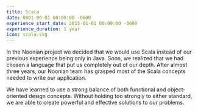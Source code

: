 ```yaml
---
title: Scala
date: 0001-06-01 00:00:00 -0600
experience_start_date: 2015-01-01 00:00:00 -0600
experience_duration: 1 year
icon: scala.svg
---
```

In the Noonian project we decided that we would use Scala instead of our previous experience being only in Java. Soon, we realized that we had chosen a language that put us completely out of our depth. After almost three years, our Noonian team has grasped most of the Scala concepts needed to write our application.

We have learned to use a strong balance of both functional and object-oriented design concepts. Without holding too strongly to either standard, we are able to create powerful and effective solutions to our problems.
